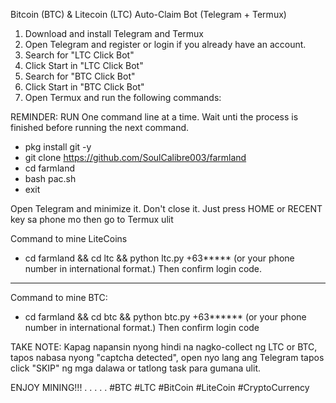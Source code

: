 Bitcoin (BTC) & Litecoin (LTC) Auto-Claim Bot (Telegram + Termux)

1. Download and install Telegram and Termux
2. Open Telegram and register or login if you already have an account.
3. Search for "LTC Click Bot"
4. Click Start in "LTC Click Bot"
5. Search for "BTC Click Bot"
6. Click Start in "BTC Click Bot"
7. Open Termux and run the following commands:
 
REMINDER: RUN One command line at a time. Wait unti the process is finished before running the next command.
 
 
* pkg install git -y
* git clone https://github.com/SoulCalibre003/farmland
* cd farmland
* bash pac.sh
* exit
 
 
Open Telegram and minimize it. Don't close it. Just press HOME or RECENT key sa phone mo then go to Termux ulit
 
 
Command to mine LiteCoins
* cd farmland && cd ltc && python ltc.py +63***** (or your phone number in international format.)
Then confirm login code.
 
 ______________________________________________________
 
 
Command to mine BTC:
* cd farmland && cd btc && python btc.py +63****** (or your phone number in international format.)
Then confirm login code
 
 
TAKE NOTE: Kapag napansin nyong hindi na nagko-collect ng LTC or BTC, tapos nabasa nyong "captcha detected", open nyo lang ang Telegram tapos click "SKIP" ng mga dalawa or tatlong task para gumana ulit.
 
 
ENJOY MINING!!!
.
.
.
.
.
#BTC #LTC #BitCoin #LiteCoin #CryptoCurrency
